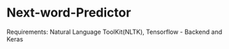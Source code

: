# Next-word-Predictor
Requirements:
Natural Language ToolKit(NLTK), 
Tensorflow - Backend and
Keras
